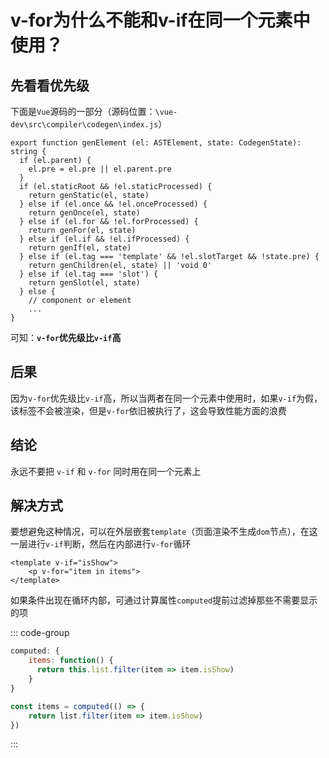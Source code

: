 # v-for为什么不能和v-if在同一个元素中使用？

## 先看看优先级

下面是`Vue`源码的一部分（源码位置：`\vue-dev\src\compiler\codegen\index.js`）

```ts{9-12}
export function genElement (el: ASTElement, state: CodegenState): string {
  if (el.parent) {
    el.pre = el.pre || el.parent.pre
  }
  if (el.staticRoot && !el.staticProcessed) {
    return genStatic(el, state)
  } else if (el.once && !el.onceProcessed) {
    return genOnce(el, state)
  } else if (el.for && !el.forProcessed) {
    return genFor(el, state)
  } else if (el.if && !el.ifProcessed) {
    return genIf(el, state)
  } else if (el.tag === 'template' && !el.slotTarget && !state.pre) {
    return genChildren(el, state) || 'void 0'
  } else if (el.tag === 'slot') {
    return genSlot(el, state)
  } else {
    // component or element
    ...
}
```

可知：**`v-for`优先级比`v-if`高**

## 后果

因为`v-for`优先级比`v-if`高，所以当两者在同一个元素中使用时，如果`v-if`为假，该标签不会被渲染，但是`v-for`依旧被执行了，这会导致性能方面的浪费

## 结论

永远不要把 `v-if` 和 `v-for` 同时用在同一个元素上

## 解决方式

要想避免这种情况，可以在外层嵌套`template`（页面渲染不生成`dom`节点），在这一层进行`v-if`判断，然后在内部进行`v-for`循环

```vue
<template v-if="isShow">
    <p v-for="item in items">
</template>
```

如果条件出现在循环内部，可通过计算属性`computed`提前过滤掉那些不需要显示的项

::: code-group
```js [Vue2]
computed: {
    items: function() {
      return this.list.filter(item => item.isShow)
    }
}
```
```ts [Vue3]
const items = computed(() => {
    return list.filter(item => item.isShow)
})
```
:::
